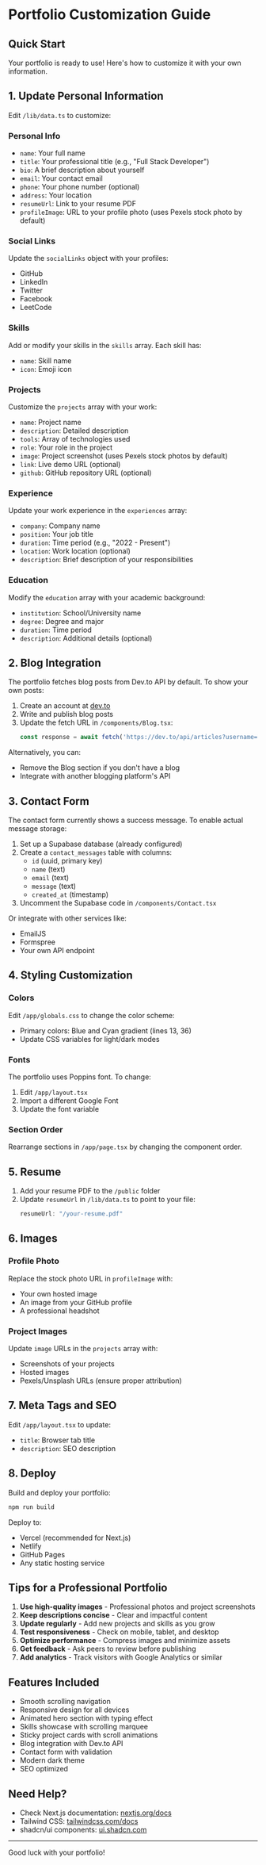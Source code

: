 # Portfolio Customization Guide

## Quick Start

Your portfolio is ready to use! Here's how to customize it with your own information.

## 1. Update Personal Information

Edit `/lib/data.ts` to customize:

### Personal Info
- `name`: Your full name
- `title`: Your professional title (e.g., "Full Stack Developer")
- `bio`: A brief description about yourself
- `email`: Your contact email
- `phone`: Your phone number (optional)
- `address`: Your location
- `resumeUrl`: Link to your resume PDF
- `profileImage`: URL to your profile photo (uses Pexels stock photo by default)

### Social Links
Update the `socialLinks` object with your profiles:
- GitHub
- LinkedIn
- Twitter
- Facebook
- LeetCode

### Skills
Add or modify your skills in the `skills` array. Each skill has:
- `name`: Skill name
- `icon`: Emoji icon

### Projects
Customize the `projects` array with your work:
- `name`: Project name
- `description`: Detailed description
- `tools`: Array of technologies used
- `role`: Your role in the project
- `image`: Project screenshot (uses Pexels stock photos by default)
- `link`: Live demo URL (optional)
- `github`: GitHub repository URL (optional)

### Experience
Update your work experience in the `experiences` array:
- `company`: Company name
- `position`: Your job title
- `duration`: Time period (e.g., "2022 - Present")
- `location`: Work location (optional)
- `description`: Brief description of your responsibilities

### Education
Modify the `education` array with your academic background:
- `institution`: School/University name
- `degree`: Degree and major
- `duration`: Time period
- `description`: Additional details (optional)

## 2. Blog Integration

The portfolio fetches blog posts from Dev.to API by default. To show your own posts:

1. Create an account at [dev.to](https://dev.to)
2. Write and publish blog posts
3. Update the fetch URL in `/components/Blog.tsx`:
   ```typescript
   const response = await fetch('https://dev.to/api/articles?username=YOUR_USERNAME');
   ```

Alternatively, you can:
- Remove the Blog section if you don't have a blog
- Integrate with another blogging platform's API

## 3. Contact Form

The contact form currently shows a success message. To enable actual message storage:

1. Set up a Supabase database (already configured)
2. Create a `contact_messages` table with columns:
   - `id` (uuid, primary key)
   - `name` (text)
   - `email` (text)
   - `message` (text)
   - `created_at` (timestamp)
3. Uncomment the Supabase code in `/components/Contact.tsx`

Or integrate with other services like:
- EmailJS
- Formspree
- Your own API endpoint

## 4. Styling Customization

### Colors
Edit `/app/globals.css` to change the color scheme:
- Primary colors: Blue and Cyan gradient (lines 13, 36)
- Update CSS variables for light/dark modes

### Fonts
The portfolio uses Poppins font. To change:
1. Edit `/app/layout.tsx`
2. Import a different Google Font
3. Update the font variable

### Section Order
Rearrange sections in `/app/page.tsx` by changing the component order.

## 5. Resume

1. Add your resume PDF to the `/public` folder
2. Update `resumeUrl` in `/lib/data.ts` to point to your file:
   ```typescript
   resumeUrl: "/your-resume.pdf"
   ```

## 6. Images

### Profile Photo
Replace the stock photo URL in `profileImage` with:
- Your own hosted image
- An image from your GitHub profile
- A professional headshot

### Project Images
Update `image` URLs in the `projects` array with:
- Screenshots of your projects
- Hosted images
- Pexels/Unsplash URLs (ensure proper attribution)

## 7. Meta Tags and SEO

Edit `/app/layout.tsx` to update:
- `title`: Browser tab title
- `description`: SEO description

## 8. Deploy

Build and deploy your portfolio:

```bash
npm run build
```

Deploy to:
- Vercel (recommended for Next.js)
- Netlify
- GitHub Pages
- Any static hosting service

## Tips for a Professional Portfolio

1. **Use high-quality images** - Professional photos and project screenshots
2. **Keep descriptions concise** - Clear and impactful content
3. **Update regularly** - Add new projects and skills as you grow
4. **Test responsiveness** - Check on mobile, tablet, and desktop
5. **Optimize performance** - Compress images and minimize assets
6. **Get feedback** - Ask peers to review before publishing
7. **Add analytics** - Track visitors with Google Analytics or similar

## Features Included

- Smooth scrolling navigation
- Responsive design for all devices
- Animated hero section with typing effect
- Skills showcase with scrolling marquee
- Sticky project cards with scroll animations
- Blog integration with Dev.to API
- Contact form with validation
- Modern dark theme
- SEO optimized

## Need Help?

- Check Next.js documentation: [nextjs.org/docs](https://nextjs.org/docs)
- Tailwind CSS: [tailwindcss.com/docs](https://tailwindcss.com/docs)
- shadcn/ui components: [ui.shadcn.com](https://ui.shadcn.com)

---

Good luck with your portfolio!
